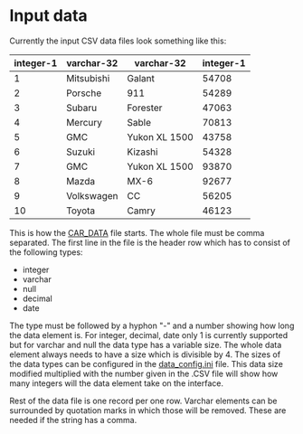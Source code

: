 # Input data

Currently the input CSV data files look something like this:

integer-1|varchar-32|varchar-32|integer-1
-|-|-|-
1|Mitsubishi|Galant|54708
2|Porsche|911|54289
3|Subaru|Forester|47063
4|Mercury|Sable|70813
5|GMC|Yukon XL 1500|43758
6|Suzuki|Kizashi|54328
7|GMC|Yukon XL 1500|93870
8|Mazda|MX-6|92677
9|Volkswagen|CC|56205
10|Toyota|Camry|46123

This is how the [CAR_DATA](../resources/CAR_DATA.csv) file starts. The whole file must be comma separated. The first line in the file is the header row which has to consist of the following types:

- integer 
- varchar
- null
- decimal
- date

The type must be followed by a hyphon "-" and a number showing how long the data element is. For integer, decimal, date only 1 is currently supported but for varchar and null the data type has a variable size. The whole data element always needs to have a size which is divisible by 4. The sizes of the data types can be configured in the [data_config.ini](../resources/data_config.ini) file. This data size modified multiplied with the number given in the .CSV file will show how many integers will the data element take on the interface.

Rest of the data file is one record per one row. Varchar elements can be surrounded by quotation marks in which those will be removed. These are needed if the string has a comma.
